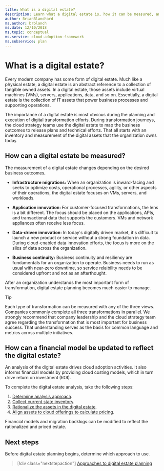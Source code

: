 ```yaml
---
title: What is a digital estate?
description: Learn what a digital estate is, how it can be measured, and how to update a financial model to reflect your digital estate.
author: BrianBlanchard
ms.author: brblanch
ms.date: 12/10/2018
ms.topic: conceptual
ms.service: cloud-adoption-framework
ms.subservice: plan
---
```


# What is a digital estate?

Every modern company has some form of digital estate. Much like a physical estate, a digital estate is an abstract reference to a collection of tangible owned assets. In a digital estate, those assets include virtual machines (VMs), servers, applications, data, and so on. Essentially, a digital estate is the collection of IT assets that power business processes and supporting operations.

The importance of a digital estate is most obvious during the planning and execution of digital transformation efforts. During transformation journeys, the cloud strategy teams use the digital estate to map the business outcomes to release plans and technical efforts. That all starts with an inventory and measurement of the digital assets that the organization owns today.

## How can a digital estate be measured?

The measurement of a digital estate changes depending on the desired business outcomes.

- **Infrastructure migrations:** When an organization is inward-facing and seeks to optimize costs, operational processes, agility, or other aspects of their operations, the digital estate focuses on VMs, servers, and workloads.

- **Application innovation:** For customer-focused transformations, the lens is a bit different. The focus should be placed on the applications, APIs, and transactional data that supports the customers. VMs and network appliances often receive less focus.

- **Data-driven innovation:** In today's digitally driven market, it's difficult to launch a new product or service without a strong foundation in data. During cloud-enabled data innovation efforts, the focus is more on the silos of data across the organization.

- **Business continuity:** Business continuity and resiliency are fundamentals for an organization to operate. Business needs to run as usual with near-zero downtime, so service relaibility needs to be considered upfront and not as an afterthought.

After an organization understands the most important form of transformation, digital estate planning becomes much easier to manage.

> [!TIP]
> Each type of transformation can be measured with any of the three views. Companies commonly complete all three transformations in parallel. We strongly recommend that company leadership and the cloud strategy team agree regarding the transformation that is most important for business success. That understanding serves as the basis for common language and metrics across multiple initiatives.

## How can a financial model be updated to reflect the digital estate?

An analysis of the digital estate drives cloud adoption activities. It also informs financial models by providing cloud costing models, which in turn drive return on investment (ROI).

To complete the digital estate analysis, take the following steps:

1. [Determine analysis approach](./approach.md).
1. [Collect current state inventory](./inventory.md).
1. [Rationalize the assets in the digital estate](./rationalize.md).
1. [Align assets to cloud offerings to calculate pricing](./calculate.md).

Financial models and migration backlogs can be modified to reflect the rationalized and priced estate.

## Next steps

Before digital estate planning begins, determine which approach to use.

> [!div class="nextstepaction"]
> [Approaches to digital estate planning](./approach.md)
